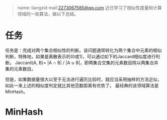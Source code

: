 > name: liangzid mail:2273067585@qq.com
> 近日学习了相似性度量和计算领域的一些算法，做以下总结。

# 任务
任务是：完成对两个集合相似性的判断。该问题通常转化为两个集合中元素的相似判断，特殊地，如果是离散表示的(0或1)，可以通过如下的Jaccard相似度进行判断。
Jaccard(A, B)= |A ∩ B| / |A ∪ B|，即两集合交集的元素数目除以两集合并集的元素数目。

但是，如果数据量很大以至于无法进行遍历比较时，就应当采用抽样的方法近似，如此一来上述的相似度判定就比其他范数距离有优势了。
最经典的该领域算法是MinHash。
# MinHash

